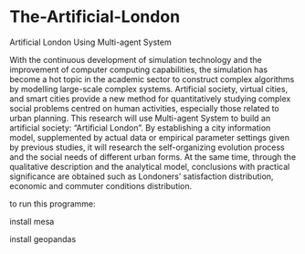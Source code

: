 # The-Artificial-London
Artificial London Using Multi-agent System

With the continuous development of simulation technology and the improvement of computer computing capabilities, the simulation has become a hot topic in the academic sector to construct complex algorithms by modelling large-scale complex systems. Artificial society, virtual cities, and smart cities provide a new method for quantitatively studying complex social problems centred on human activities, especially those related to urban planning. 
This research will use Multi-agent System to build an artificial society: “Artificial London”. By establishing a city information model, supplemented by actual data or empirical parameter settings given by previous studies, it will research the self-organizing evolution process and the social needs of different urban forms. At the same time, through the qualitative description and the analytical model, conclusions with practical significance are obtained such as Londoners’ satisfaction distribution, economic and commuter conditions distribution. 


to run this programme:

install mesa

install geopandas
